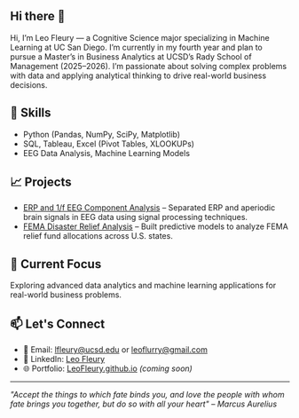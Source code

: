 ## Hi there 👋

Hi, I’m Leo Fleury — a Cognitive Science major specializing in Machine Learning at UC San Diego.
I’m currently in my fourth year and plan to pursue a Master’s in Business Analytics at UCSD’s Rady School of Management (2025–2026). I’m passionate about solving complex problems with data and applying analytical thinking to drive real-world business decisions.

## 🔧 Skills
- Python (Pandas, NumPy, SciPy, Matplotlib)
- SQL, Tableau, Excel (Pivot Tables, XLOOKUPs)
- EEG Data Analysis, Machine Learning Models

## 📈 Projects
- [ERP and 1/f EEG Component Analysis](https://github.com/leoflur/project_cygnus) – Separated ERP and aperiodic brain signals in EEG data using signal processing techniques.
- [FEMA Disaster Relief Analysis](https://github.com/leoflur/fema_funding_analysis) – Built predictive models to analyze FEMA relief fund allocations across U.S. states.

## 🎯 Current Focus
Exploring advanced data analytics and machine learning applications for real-world business problems.

## 📫 Let's Connect
- 📧 Email: lfleury@ucsd.edu or leoflurry@gmail.com 
- 💼 LinkedIn: [Leo Fleury](https://www.linkedin.com/in/leo-fleury1/)
- 🌐 Portfolio: [LeoFleury.github.io](https://LeoFleury.github.io) *(coming soon)*

---
*"Accept the things to which fate binds you, and love the people with whom fate brings you together, but do so with all your heart" – Marcus Aurelius*
